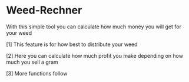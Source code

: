# Weed-Rechner
With this simple tool you can calculate how much money you will get for your weed

[1] This feature is for how best to distribute your weed

[2] Here you can calculate how much profit you make depending on how much you sell a gram

[3] More functions follow

